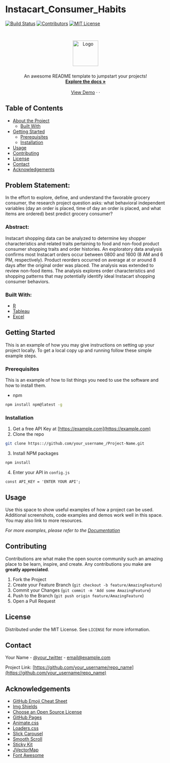 # Instacart_Consumer_Habits
<!-- PROJECT SHIELDS -->
[![Build Status][build-shield]]()
[![Contributors][contributors-shield]]()
[![MIT License][license-shield]][license-url]




<!-- PROJECT LOGO -->
<br />
<p align="center">
  <a href="https://github.com/group-a-instacart/Instacart_Consumers_Products">
    <img src="logo.png" alt="Logo" width="80" height="80">
  </a>

  <h3 align="center"></h3>

  <p align="center">
    An awesome README template to jumpstart your projects!
    <br />
    <a href="https://github.com/group-a-instacart/Instacart_Consumers_Products"><strong>Explore the docs »</strong></a>
    <br />
    <br />
    <a href="https://github.com/group-a-instacart/Instacart_Consumers_Products">View Demo</a>
    ·
    ·
   
  </p>
</p>



<!-- TABLE OF CONTENTS -->
## Table of Contents

* [About the Project](#about-the-project)
  * [Built With](#built-with)
* [Getting Started](#getting-started)
  * [Prerequisites](#prerequisites)
  * [Installation](#installation)
* [Usage](#usage)
* [Contributing](#contributing)
* [License](#license)
* [Contact](#contact)
* [Acknowledgements](#acknowledgements)



<!-- ABOUT THE PROJECT -->
## Problem Statement: 
In the effort to explore, define, and understand the favorable grocery consumer, the research project question asks: what behavioral independent variables (day an order is placed, time of day an order is placed, and what items are ordered) best predict grocery consumer?

### Abstract:
Instacart shopping data can be analyzed to determine key shopper characteristics and related traits pertaining to food and non-food product consumer shopping traits and order histories. An exploratory data analysis confirms most Instacart orders occur between 0800 and 1600 (8 AM and 6 PM, respectively). Product reorders occurred on average at or around 8 days after the original order was placed. The analysis was extended to review non-food items. The analysis explores order characteristics and shopping patterns that may potentially identify ideal Instacart shopping consumer behaviors.

### Built With:
* [R](https://www.r-project.org/)
* [Tableau](https://www.tableau.com/)
* [Excel](https://products.office.com/en-us/excel)


<!-- GETTING STARTED -->
## Getting Started

This is an example of how you may give instructions on setting up your project locally.
To get a local copy up and running follow these simple example steps.

### Prerequisites

This is an example of how to list things you need to use the software and how to install them.
* npm
```sh
npm install npm@latest -g
```

### Installation

1. Get a free API Key at [https://example.com](https://example.com)
2. Clone the repo
```sh
git clone https:://github.com/your_username_/Project-Name.git
```
3. Install NPM packages
```sh
npm install
```
4. Enter your API in `config.js`
```JS
const API_KEY = 'ENTER YOUR API';
```



<!-- USAGE EXAMPLES -->
## Usage

Use this space to show useful examples of how a project can be used. Additional screenshots, code examples and demos work well in this space. You may also link to more resources.

_For more examples, please refer to the [Documentation](https://example.com)_



<!-- CONTRIBUTING -->
## Contributing

Contributions are what make the open source community such an amazing place to be learn, inspire, and create. Any contributions you make are **greatly appreciated**.

1. Fork the Project
2. Create your Feature Branch (`git checkout -b feature/AmazingFeature`)
3. Commit your Changes (`git commit -m 'Add some AmazingFeature`)
4. Push to the Branch (`git push origin feature/AmazingFeature`)
5. Open a Pull Request



<!-- LICENSE -->
## License

Distributed under the MIT License. See `LICENSE` for more information.



<!-- CONTACT -->
## Contact

Your Name - [@your_twitter](https://twitter.com/your_username) - email@example.com

Project Link: [https://github.com/your_username/repo_name](https://github.com/your_username/repo_name)



<!-- ACKNOWLEDGEMENTS -->
## Acknowledgements
* [GitHub Emoji Cheat Sheet](https://www.webpagefx.com/tools/emoji-cheat-sheet)
* [Img Shields](https://shields.io)
* [Choose an Open Source License](https://choosealicense.com)
* [GitHub Pages](https://pages.github.com)
* [Animate.css](https://daneden.github.io/animate.css)
* [Loaders.css](https://connoratherton.com/loaders)
* [Slick Carousel](https://kenwheeler.github.io/slick)
* [Smooth Scroll](https://github.com/cferdinandi/smooth-scroll)
* [Sticky Kit](http://leafo.net/sticky-kit)
* [JVectorMap](http://jvectormap.com)
* [Font Awesome](https://fontawesome.com)





<!-- MARKDOWN LINKS & IMAGES -->
[build-shield]: https://img.shields.io/badge/build-passing-brightgreen.svg?style=flat-square
[contributors-shield]: https://img.shields.io/badge/contributors-1-orange.svg?style=flat-square
[license-shield]: https://img.shields.io/badge/license-MIT-blue.svg?style=flat-square
[license-url]: https://choosealicense.com/licenses/mit
[linkedin-shield]: https://img.shields.io/badge/-LinkedIn-black.svg?style=flat-square&logo=linkedin&colorB=555
[linkedin-url]: https://linkedin.com/in/othneildrew
[product-screenshot]: https://raw.githubusercontent.com/othneildrew/Best-README-Template/master/screenshot.png
